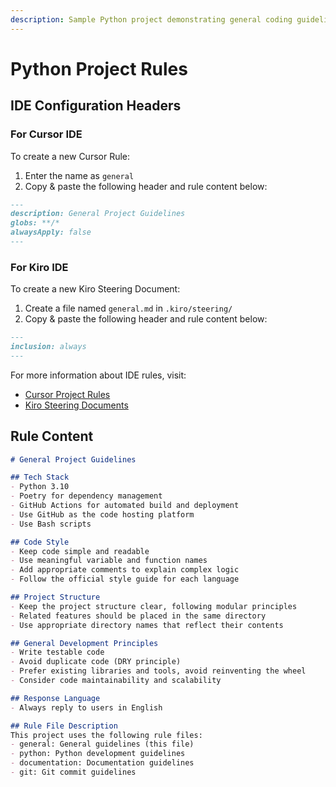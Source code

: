 ```yaml
---
description: Sample Python project demonstrating general coding guidelines and best practices implementation.
---
```


# Python Project Rules

## IDE Configuration Headers

### For Cursor IDE

To create a new Cursor Rule:

1. Enter the name as `general`
2. Copy & paste the following header and rule content below:

```markdown
---
description: General Project Guidelines
globs: **/*
alwaysApply: false
---
```

### For Kiro IDE

To create a new Kiro Steering Document:

1. Create a file named `general.md` in `.kiro/steering/`
2. Copy & paste the following header and rule content below:

```markdown
---
inclusion: always
---
```

For more information about IDE rules, visit:
- [Cursor Project Rules](https://docs.cursor.com/context/rules#project-rules)
- [Kiro Steering Documents](https://github.com/kirolabs/kiro)

## Rule Content

```markdown
# General Project Guidelines

## Tech Stack
- Python 3.10
- Poetry for dependency management
- GitHub Actions for automated build and deployment
- Use GitHub as the code hosting platform
- Use Bash scripts

## Code Style
- Keep code simple and readable
- Use meaningful variable and function names
- Add appropriate comments to explain complex logic
- Follow the official style guide for each language

## Project Structure
- Keep the project structure clear, following modular principles
- Related features should be placed in the same directory
- Use appropriate directory names that reflect their contents

## General Development Principles
- Write testable code
- Avoid duplicate code (DRY principle)
- Prefer existing libraries and tools, avoid reinventing the wheel
- Consider code maintainability and scalability

## Response Language
- Always reply to users in English

## Rule File Description
This project uses the following rule files:
- general: General guidelines (this file)
- python: Python development guidelines
- documentation: Documentation guidelines
- git: Git commit guidelines
```